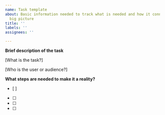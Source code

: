 ```yaml
---
name: Task template
about: Basic information needed to track what is needed and how it connects to the
  big picture
title: ''
labels: ''
assignees: ''

---
```

**Brief description of the task** 

[What is the task?]

[Who is the user or audience?]

**What steps are needed to make it a reality?**
- [ ] 
- [ ] 
- [ ] 
- [ ] 
